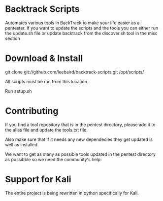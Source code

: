 Backtrack Scripts
===================
Automates various tools in BackTrack to make your life easier as a pentester. If you want to update the scripts and the tools you can either run the update.sh file or update backtrack from the discover.sh tool in the misc section

Download & Install
===================
git clone git://github.com/leebaird/backtrack-scripts.git /opt/scripts/

All scripts must be ran from this location.

Run setup.sh

Contributing
===================
If you find a tool repository that is in the pentest directory, please add it to the alias file and update the tools.txt file. 

Also make sure that if it needs any new dependecies they get updated is well as installed.

We want to get as many as possible tools updated in the pentest directory as possibble so we need the community's help 

Support for Kali
===================
The entire project is being rewritten in python specifically for Kali.
